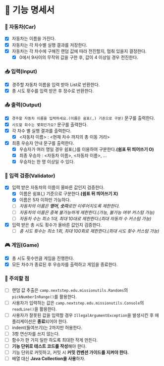 # 📝 기능 명세서

### 🚗 자동차(Car)

- [x] 자동차는 이름을 가진다.
- [x] 자동차는 각 차수별 실행 결과를 저장한다.
- [x] 자동차는 각 차수에 구해진 랜덤 값에 따라 전진할지, 멈춰 있을지 결정한다.
    - [x] 0에서 9사이의 무작위 값을 구한 후, 값이 4 이상일 경우 전진한다.

### 📥 입력(Input)

- [x] 경주할 자동차 이름을 입력 받아 List로 반환한다.
- [x] 총 시도 횟수를 입력 받은 후 정수로 반환한다.

### 📤 출력(Output)

- [x] ```경주할 자동차 이름을 입력하세요.(이름은 쉼표(,) 기준으로 구분)``` 문구를 출력한다.
- [x] ```시도할 회수는 몇회인가요?``` 문구를 출력한다.
- [x] 각 차수 별 실행 결과를 출력한다.
    - [x] <자동차 이름> : <현재 차수 까지의 총 이동 거리>
- [x] 최종 우승자 안내 문구를 출력한다.
    - [x] 우승자가 여러 명일 경우 쉼표(,)를 이용하여 구분한다.**(쉼표 뒤 띄어쓰기 O)**
    - [x] 최종 우승자 : <자동차 이름>, <자동차 이름>, ...
    - [x] 우승자는 한 명 이상일 수 있다.

### 🚧 입력 검증(Validator)
- [x] 입력 받은 자동차의 이름이 올바른 값인지 검증한다.
  - [x] 이름은 쉼표(,) 기준으로 구분한다.**(쉼표 뒤 띄어쓰기 X)**
  - [x] 이름은 5자 이하만 가능하다.
  - [ ] _자동차의 이름은 **영어, 숫자**로만 이루어지도록 제한한다._
  - [ ] _자동차의 이름은 중복 불가능하게 제한한다.(가능, 불가능 여부 커스텀 가능)_
  - [ ] _자동차 수는 최소 1대, 최대 10대로 제한한다.(최대 자동차 수 커스텀 가능)_
- [x] 입력 받은 총 시도 횟수가 올바른 값인지 검증한다.
  - [ ] _총 시도 횟수는 최소 1회, 최대 100회로 제한한다.(최대 시도 횟수 커스텀 가능)_

### 🎮 게임(Game)

- [x] 총 시도 횟수만큼 게임을 진행한다.
- [x] 모든 차수가 종료된 후 우승자를 출력하고 게임을 종료한다.

### 🚨 주의할 점

- [ ] 랜덤 값 추출은 ```camp.nextstep.edu.missionutils.Randoms```의 ```pickNumberInRange()```를 활용한다.
- [ ] 사용자가 입력하는 값은 ```camp.nextstep.edu.missionutils.Console```의 ```readLine()```을 활용한다.
- [ ] 사용자가 잘못된 값을 입력할 경우 ```IllegalArgumentException```을 발생시킨 후 애플리케이션은 **종료**되어야 한다.
- [ ] indent(들여쓰기)는 2까지만 허용한다.
- [ ] 3항 연산자를 쓰지 않는다.
- [ ] 함수가 한 가지 일만 하도록 최대한 작게 만든다.
- [ ] **기능 단위로 테스트 코드를 작성**해야 한다.
- [ ] 기능 단위로 커밋하고, 커밋 시 **커밋 컨벤션 가이드를 지켜야 한다.**
- [ ] 배열 대신 **Java Collection을 사용**하자.
